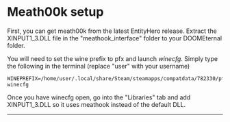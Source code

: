 Meath00k setup
============

First, you can get meath00k from the latest EntityHero release. Extract the XINPUT1\_3.DLL file in the "meathook_interface" folder to your DOOMEternal folder.

You will need to set the wine prefix to pfx and launch *winecfg*. Simply type the following in the terminal (replace "user" with your username)

    WINEPREFIX=/home/user/.local/share/Steam/steamapps/compatdata/782330/pfx/ winecfg

Once you have winecfg open, go into the "Libraries" tab and add XINPUT1\_3.DLL so it uses meathook instead of the default DLL.

-----------------------------------
